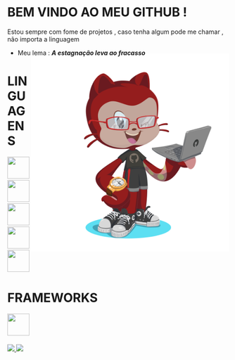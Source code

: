 # BEM VINDO AO MEU GITHUB !

  Estou sempre com fome de projetos , caso tenha algum pode me chamar , não importa a linguagem 
  + Meu lema :
 ***A estagnação leva ao fracasso***
  
<img align="right" width="450px" style="margin-top:-20px" src="octocat-1682385018800.png">  

# LINGUAGENS

<div display="inline-block">
<code><img src="https://cdn.jsdelivr.net/gh/devicons/devicon/icons/html5/html5-plain-wordmark.svg" width="50" height="50" /></code>
<code><img src="https://cdn.jsdelivr.net/gh/devicons/devicon/icons/css3/css3-plain-wordmark.svg" width="50" height="50"/></code>
<code><img src="https://cdn.jsdelivr.net/gh/devicons/devicon/icons/javascript/javascript-plain.svg" width="50" height="50"/></code>
<code><img src="https://cdn.jsdelivr.net/gh/devicons/devicon/icons/php/php-original.svg" width="50" height="50"/></code>
<code><img src="https://cdn.jsdelivr.net/gh/devicons/devicon/icons/python/python-original-wordmark.svg" width="50" height="50" /></code>
</div>

# FRAMEWORKS

<div display="inline-block">
<code><img src="https://cdn.jsdelivr.net/gh/devicons/devicon/icons/bootstrap/bootstrap-original-wordmark.svg" width="50" height="50" /></code>
          
</div>

<br>

<div>
<a href="https://github.com/DougVikt">
<img height="180em" src="https://github-readme-stats.vercel.app/api/top-langs/?username=DougVikt&layout=compact&langs_count=7&theme=dracula" />
<img height="180em" src="https://github-readme-stats.vercel.app/api?username=DougVikt&show_icons=true&theme=dracula&include_all_commits=true&count_private=true"/>
</div>


